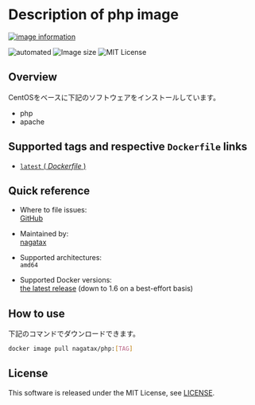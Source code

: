 # Description of php image

[![image information](https://dockeri.co/image/nagatax/php)](https://hub.docker.com/r/nagatax/php)

![automated](https://img.shields.io/docker/automated/nagatax/php.svg)
![Image size](https://img.shields.io/microbadger/image-size/nagatax%2Fphp.svg)
![MIT License](https://img.shields.io/badge/license-MIT-blue.svg?style=flat)

## Overview

CentOSをベースに下記のソフトウェアをインストールしています。

- php
- apache

## Supported tags and respective `Dockerfile` links

- [`latest` ( *Dockerfile* )](https://github.com/nagatax/docker-library/tree/php/master/php)

## Quick reference

- Where to file issues:  
  [GitHub](https://github.com/nagatax/docker-library/issues)

- Maintained by:  
  [nagatax](https://github.com/nagatax)

- Supported architectures:  
  `amd64`

- Supported Docker versions:  
  [the latest release](https://github.com/docker/docker-ce/releases/latest) (down to 1.6 on a best-effort basis)

## How to use

下記のコマンドでダウンロードできます。

```bash
docker image pull nagatax/php:[TAG]
```

## License

This software is released under the MIT License, see [LICENSE](https://github.com/nagatax/docker-library/blob/master/LICENSE).
